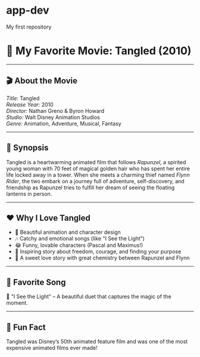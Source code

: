 # app-dev
My first repository

# 🌟 My Favorite Movie: Tangled (2010)

---

## 🎬 About the Movie

*Title:* Tangled  
*Release Year:* 2010  
*Director:* Nathan Greno & Byron Howard  
*Studio:* Walt Disney Animation Studios  
*Genre:* Animation, Adventure, Musical, Fantasy

---

## 📖 Synopsis

Tangled is a heartwarming animated film that follows *Rapunzel*, a spirited young woman with 70 feet of magical golden hair who has spent her entire life locked away in a tower. When she meets a charming thief named *Flynn Rider*, the two embark on a journey full of adventure, self-discovery, and friendship as Rapunzel tries to fulfill her dream of seeing the floating lanterns in person.

---

## ❤️ Why I Love Tangled

- 💛 Beautiful animation and character design
- 🎶 Catchy and emotional songs (like "I See the Light")
- 😂 Funny, lovable characters (Pascal and Maximus!)
- 🌈 Inspiring story about freedom, courage, and finding your purpose
- 💞 A sweet love story with great chemistry between Rapunzel and Flynn

---

## 🎵 Favorite Song

🎤 "I See the Light" – A beautiful duet that captures the magic of the moment.

---

## 🧠 Fun Fact

Tangled was Disney’s 50th animated feature film and was one of the most expensive animated films ever made!
